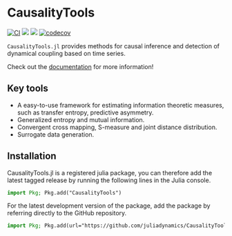 # CausalityTools

[![CI](https://github.com/juliadynamics/TransferEntropy.jl/workflows/CI/badge.svg)](https://github.com/JuliaDynamics/TransferEntropy.jl/actions)
[![](https://img.shields.io/badge/docs-latest_tagged-blue.svg)](https://juliadynamics.github.io/TransferEntropy.jl/stable/)
[![](https://img.shields.io/badge/docs-dev_(master)-blue.svg)](https://juliadynamics.github.io/TransferEntropy.jl/dev/)
[![codecov](https://codecov.io/gh/JuliaDynamics/TransferEntropy.jl/branch/master/graph/badge.svg?token=6XlPGg5nRG)](https://codecov.io/gh/JuliaDynamics/TransferEntropy.jl)

`CausalityTools.jl` provides methods for causal inference and detection of dynamical coupling based on time series.

Check out the [documentation](https://juliadynamics.github.io/CausalityTools.jl/dev) for more information!

## Key tools

- A easy-to-use framework for estimating information theoretic measures, such as transfer entropy, predictive asymmetry.
- Generalized entropy and mutual information.
- Convergent cross mapping, S-measure and joint distance distribution.
- Surrogate data generation.

## Installation

CausalityTools.jl is a registered julia package, you can therefore add the latest tagged release
by running the following lines in the Julia console.

```julia
import Pkg; Pkg.add("CausalityTools")
```

For the latest development version of the package, add the package by referring directly to the GitHub repository.

```julia
import Pkg; Pkg.add(url="https://github.com/juliadynamics/CausalityTools.jl/", rev="master")
```
